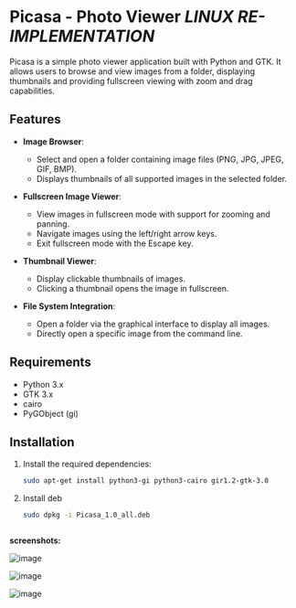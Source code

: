 # Picasa - Photo Viewer _**LINUX RE-IMPLEMENTATION**_

Picasa is a simple photo viewer application built with Python and GTK. It allows users to browse and view images from a folder, displaying thumbnails and providing fullscreen viewing with zoom and drag capabilities.

## Features

- **Image Browser**: 
  - Select and open a folder containing image files (PNG, JPG, JPEG, GIF, BMP).
  - Displays thumbnails of all supported images in the selected folder.

- **Fullscreen Image Viewer**:
  - View images in fullscreen mode with support for zooming and panning.
  - Navigate images using the left/right arrow keys.
  - Exit fullscreen mode with the Escape key.

- **Thumbnail Viewer**:
  - Display clickable thumbnails of images.
  - Clicking a thumbnail opens the image in fullscreen.

- **File System Integration**:
  - Open a folder via the graphical interface to display all images.
  - Directly open a specific image from the command line.

## Requirements

- Python 3.x
- GTK 3.x
- cairo
- PyGObject (gi)

## Installation

1. Install the required dependencies:

   ```bash
   sudo apt-get install python3-gi python3-cairo gir1.2-gtk-3.0

2. Install deb

   ```bash
   sudo dpkg -i Picasa_1.0_all.deb



**screenshots:**

![image](https://github.com/user-attachments/assets/19c9b3b7-588c-4027-9897-4548aaea3f43)

![image](https://github.com/user-attachments/assets/72a98b32-8bdf-4473-bbb5-6aeb9bc9fda0)

![image](https://github.com/user-attachments/assets/e24df931-de55-41e4-bf93-9ffb13d49039)
